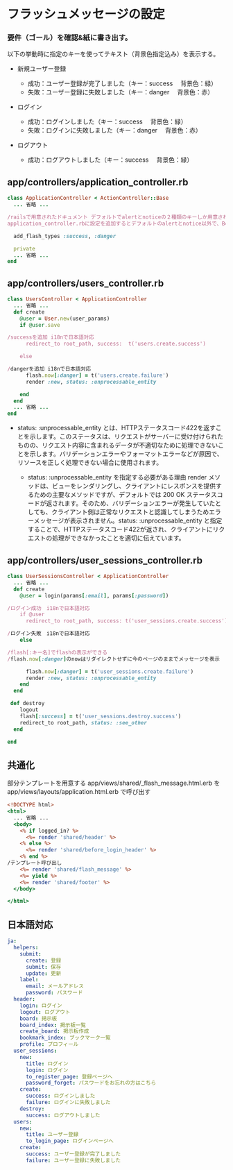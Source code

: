 # フラッシュメッセージの設定

### 要件（ゴール）を確認&紙に書き出す。

以下の挙動時に指定のキーを使ってテキスト（背景色指定込み）を表示する。
* 新規ユーザー登録
  * 成功：ユーザー登録が完了しました（キー：success 　背景色：緑）
  * 失敗：ユーザー登録に失敗しました（キー：danger 　背景色：赤）
    
* ログイン
  * 成功：ログインしました（キー：success 　背景色：緑）
  * 失敗：ログインに失敗しました（キー：danger 　背景色：赤）

* ログアウト
  * 成功：ログアウトしました（キー：success 　背景色：緑）

## app/controllers/application_controller.rb
```ruby:app/controllers/application_controller.rb
class ApplicationController < ActionController::Base
  ... 省略 ...

/railsで用意されたドキュメント デフォルトでalertとnoticeの２種類のキーしか用意されていないため、
application_controller.rbに設定を追加するとデフォルトのalertとnotice以外で、Bootstrapに用意されているスタイルのフラッシュを定義出来る。/

  add_flash_types :success, :danger

  private
  ... 省略 ...
end
```
## app/controllers/users_controller.rb
```ruby:app/controllers/users_controller.rb
class UsersController < ApplicationController
  ... 省略 ...
  def create
    @user = User.new(user_params)
    if @user.save

/successを追加 i18nで日本語対応
      redirect_to root_path, success:  t('users.create.success')

    else

/dangerを追加 i18nで日本語対応
      flash.now[:danger] = t('users.create.failure')
      render :new, status: :unprocessable_entity

    end
  end
  ... 省略 ...
end
```

* status: :unprocessable_entity とは、HTTPステータスコード422を返すことを示します。このステータスは、リクエストがサーバーに受け付けられたものの、リクエスト内容に含まれるデータが不適切なために処理できないことを示します。バリデーションエラーやフォーマットエラーなどが原因で、リソースを正しく処理できない場合に使用されます。
  
  * status: :unprocessable_entity を指定する必要がある理由
render メソッドは、ビューをレンダリングし、クライアントにレスポンスを提供するための主要なメソッドですが、デフォルトでは 200 OK ステータスコードが返されます。そのため、バリデーションエラーが発生していたとしても、クライアント側は正常なリクエストと認識してしまうためエラーメッセージが表示されません。status: :unprocessable_entity と指定することで、HTTPステータスコード422が返され、クライアントにリクエストの処理ができなかったことを適切に伝えています。

## app/controllers/user_sessions_controller.rb 
```ruby:app/controllers/user_sessions_controller.rb
class UserSessionsController < ApplicationController
  ... 省略 ...
  def create
    @user = login(params[:email], params[:password])

/ログイン成功　i18nで日本語対応
    if @user
      redirect_to root_path, success: t('user_sessions.create.success')

/ログイン失敗　i18nで日本語対応
    else

/flash[:キー名]でflashの表示ができる
/flash.now[:danger]のnowはリダイレクトせずに今のページのままでメッセージを表示

      flash.now[:danger] = t('user_sessions.create.failure')
      render :new, status: :unprocessable_entity
    end
  end

 def destroy
    logout
    flash[:success] = t('user_sessions.destroy.success')
    redirect_to root_path, status: :see_other
  end

end
```

## 共通化
部分テンプレートを用意する
app/views/shared/_flash_message.html.erb を app/views/layouts/application.html.erb で呼び出す

```ruby:app/views/layouts/application.html.erb
<!DOCTYPE html>
<html>
  ... 省略 ...
  <body>
    <% if logged_in? %>
      <%= render 'shared/header' %>
    <% else %>
      <%= render 'shared/before_login_header' %>
    <% end %>
/テンプレート呼び出し
    <%= render 'shared/flash_message' %>
    <%= yield %>
    <%= render 'shared/footer' %>
  </body>

</html>
```

## 日本語対応
```ruby:config/locales/views/ja.yml
ja:
  helpers:
    submit:
      create: 登録
      submit: 保存
      update: 更新
    label:
      email: メールアドレス
      password: パスワード
  header:
    login: ログイン
    logout: ログアウト
    board: 掲示板
    board_index: 掲示板一覧
    create_board: 掲示板作成
    bookmark_index: ブックマーク一覧
    profile: プロフィール
  user_sessions:
    new:
      title: ログイン
      login: ログイン
      to_register_page: 登録ページへ
      password_forget: パスワードをお忘れの方はこちら
    create:
      success: ログインしました
      failure: ログインに失敗しました
    destroy:
      success: ログアウトしました
  users:
    new:
      title: ユーザー登録
      to_login_page: ログインページへ
    create:
      success: ユーザー登録が完了しました
      failure: ユーザー登録に失敗しました
```

